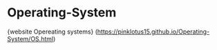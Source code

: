 # Operating-System
{website Opereating systems} (https://pinklotus15.github.io/Operating-System/OS.html)

